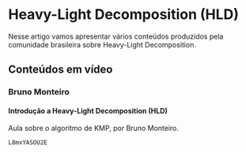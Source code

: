 # Heavy-Light Decomposition (HLD)

Nesse artigo vamos apresentar vários conteúdos produzidos pela comunidade brasileira sobre Heavy-Light Decomposition.

## Conteúdos em vídeo

### Bruno Monteiro

#### Introdução a Heavy-Light Decomposition (HLD)

Aula sobre o algoritmo de KMP, por Bruno Monteiro.

```youtube
L8mxYASOU2E
```